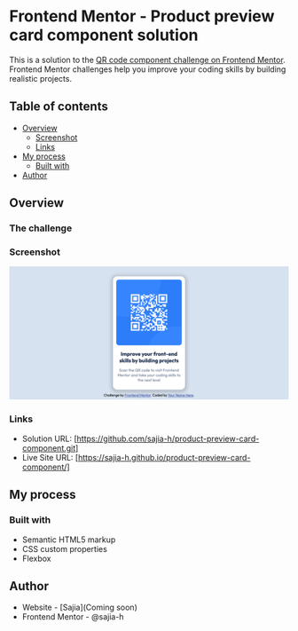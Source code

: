 # Frontend Mentor - Product preview card component solution

This is a solution to the [QR code component challenge on Frontend Mentor](https://www.frontendmentor.io/challenges/qr-code-component-iux_sIO_H). Frontend Mentor challenges help you improve your coding skills by building realistic projects. 

## Table of contents

- [Overview](#overview)
  - [Screenshot](#screenshot)
  - [Links](#links)
- [My process](#my-process)
  - [Built with](#built-with)
- [Author](#author)


## Overview

### The challenge

### Screenshot

![Solution](/screenshot.png)

### Links

- Solution URL: [https://github.com/sajia-h/product-preview-card-component.git]
- Live Site URL: [https://sajia-h.github.io/product-preview-card-component/]

## My process

### Built with

- Semantic HTML5 markup
- CSS custom properties
- Flexbox

## Author

- Website - [Sajia](Coming soon)
- Frontend Mentor - @sajia-h